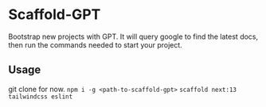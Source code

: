 # Scaffold-GPT

Bootstrap new projects with GPT.
It will query google to find the latest docs, then run the commands needed to start your project.

## Usage

git clone for now.
`npm i -g <path-to-scaffold-gpt>`
`scaffold next:13 tailwindcss eslint`
